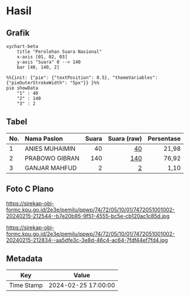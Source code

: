 # Hasil

## Grafik

```mermaid
xychart-beta
    title "Perolehan Suara Nasional"
    x-axis [01, 02, 03]
    y-axis "Suara" 0 --> 140
    bar [40, 140, 2]
```

```mermaid
%%{init: {"pie": {"textPosition": 0.5}, "themeVariables": {"pieOuterStrokeWidth": "5px"}} }%%
pie showData
    "1" : 40
    "2" : 140
    "3" : 2
```

## Tabel

| No. | Nama Paslon    | Suara | Suara (raw) | Persentase |
|:--- |:-------------- | -----:| -----------:| ----------:|
| 1   | ANIES MUHAIMIN | 40    | [40][p-1]   | 21,98      |
| 2   | PRABOWO GIBRAN | 140   | [140][p-2]  | 76,92      |
| 3   | GANJAR MAHFUD  | 2     | [2][p-3]    | 1,10       |


[p-1]: https://github.com/gigit-pemilu/pemilu-2024/blob/main/pilpres/hitung-suara/sub/74-sulawesi-tenggara/sub/72-kota-bau-bau/sub/05-kokalukuna/sub/1001-liwuto/sub/002-tps/sub/paslon-1.txt
[p-2]: https://github.com/gigit-pemilu/pemilu-2024/blob/main/pilpres/hitung-suara/sub/74-sulawesi-tenggara/sub/72-kota-bau-bau/sub/05-kokalukuna/sub/1001-liwuto/sub/002-tps/sub/paslon-2.txt
[p-3]: https://github.com/gigit-pemilu/pemilu-2024/blob/main/pilpres/hitung-suara/sub/74-sulawesi-tenggara/sub/72-kota-bau-bau/sub/05-kokalukuna/sub/1001-liwuto/sub/002-tps/sub/paslon-3.txt

## Foto C Plano

https://sirekap-obj-formc.kpu.go.id/2e3e/pemilu/ppwp/74/72/05/10/01/7472051001002-20240215-212544--b7e20b95-9f51-4555-bc5e-cb120ac1c85d.jpg

https://sirekap-obj-formc.kpu.go.id/2e3e/pemilu/ppwp/74/72/05/10/01/7472051001002-20240215-212834--aa5dfe3c-3e8d-46c4-ac64-7fdf44ef7fd4.jpg


## Metadata

| Key        | Value               |
| ---------- | ------------------- |
| Time Stamp | 2024-02-25 17:00:00 |



